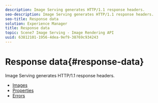 ```yaml
---
description: Image Serving generates HTTP/1.1 response headers.
seo-description: Image Serving generates HTTP/1.1 response headers.
seo-title: Response data
solution: Experience Manager
title: Response data
topic: Scene7 Image Serving - Image Rendering API
uuid: 63812101-1956-4dea-9ef9-38769c934243
---
```


# Response data{#response-data}

Image Serving generates HTTP/1.1 response headers.

* [Images](c-images.md)
* [Properties](c-properties/c-properties.md)
* [Errors](r-errors.md)
